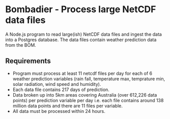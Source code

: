 # Bombadier - Process large NetCDF data files

A Node.js program to read large(ish) NetCDF data files and ingest the data into
a Postgres database. The data files contain weather prediction data from the
BOM. 

## Requirements

- Program must process at least 11 netcdf files per day for each of 6 weather
  prediction variables (rain fall, temperature max, temprature min, solar
  radiation, wind speed and humidity).
- Each data file contains 217 days of prediction. 
- Data broken up into 5km areas covering Australia (over 612,226 data points)
  per prediction variable per day i.e. each file contains around 138 million
  data points and there are 11 files per variable. 
- All data must be processed within 24 hours.


  
